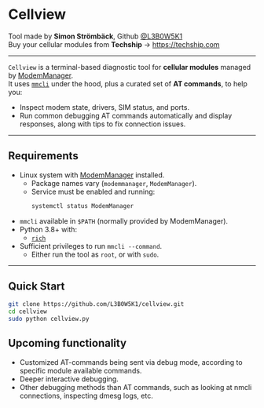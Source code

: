# Cellview
Tool made by **Simon Strömbäck**, Github [@L3B0W5K1](https://github.com/L3B0W5K1)  
Buy your cellular modules from **Techship** → <https://techship.com>

---

`Cellview` is a terminal-based diagnostic tool for **cellular modules** managed by [ModemManager](https://www.freedesktop.org/wiki/Software/ModemManager/).  
It uses [`mmcli`](https://www.freedesktop.org/wiki/Software/ModemManager/) under the hood, plus a curated set of **AT commands**, to help you:

- Inspect modem state, drivers, SIM status, and ports.
- Run common debugging AT commands automatically and display responses, along with tips to fix connection issues.

---

## Requirements

- Linux system with [ModemManager](https://www.freedesktop.org/wiki/Software/ModemManager/) installed.  
  - Package names vary (`modemmanager`, `ModemManager`).
  - Service must be enabled and running:  
    ```bash
    systemctl status ModemManager
    ```
- `mmcli` available in `$PATH` (normally provided by ModemManager).
- Python 3.8+ with:
  - [`rich`](https://pypi.org/project/rich/)
- Sufficient privileges to run `mmcli --command`.  
  - Either run the tool as `root`, or with `sudo`.

---

## Quick Start

```bash
git clone https://github.com/L3B0W5K1/cellview.git
cd cellview
sudo python cellview.py
```

## Upcoming functionality

* Customized AT-commands being sent via debug mode, according to specific module available commands.
* Deeper interactive debugging.
* Other debugging methods than AT commands, such as looking at nmcli connections, inspecting dmesg logs, etc.


